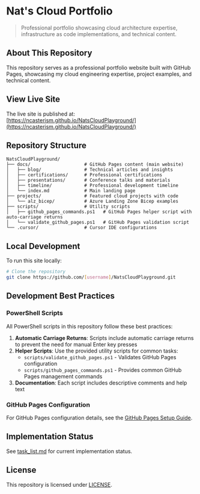 # Nat's Cloud Portfolio

> Professional portfolio showcasing cloud architecture expertise, infrastructure as code implementations, and technical content.

## About This Repository
This repository serves as a professional portfolio website built with GitHub Pages, showcasing my cloud engineering expertise, project examples, and technical content.

## View Live Site
The live site is published at: [https://ncasterism.github.io/NatsCloudPlayground/](https://ncasterism.github.io/NatsCloudPlayground/)

## Repository Structure
```
NatsCloudPlayground/
├── docs/                    # GitHub Pages content (main website)
│   ├── blog/                # Technical articles and insights
│   ├── certifications/      # Professional certifications
│   ├── presentations/       # Conference talks and materials
│   ├── timeline/            # Professional development timeline
│   └── index.md             # Main landing page
├── projects/                # Featured cloud projects with code
│   └── alz_bicep/           # Azure Landing Zone Bicep examples
├── scripts/                 # Utility scripts
│   ├── github_pages_commands.ps1   # GitHub Pages helper script with auto-carriage returns
│   └── validate_github_pages.ps1   # GitHub Pages validation script
└── .cursor/                 # Cursor IDE configurations
```

## Local Development
To run this site locally:

```bash
# Clone the repository
git clone https://github.com/[username]/NatsCloudPlayground.git
```

## Development Best Practices

### PowerShell Scripts
All PowerShell scripts in this repository follow these best practices:

1. **Automatic Carriage Returns**: Scripts include automatic carriage returns to prevent the need for manual Enter key presses
2. **Helper Scripts**: Use the provided utility scripts for common tasks:
   - `scripts/validate_github_pages.ps1` - Validates GitHub Pages configuration
   - `scripts/github_pages_commands.ps1` - Provides common GitHub Pages management commands
3. **Documentation**: Each script includes descriptive comments and help text

### GitHub Pages Configuration
For GitHub Pages configuration details, see the [GitHub Pages Setup Guide](docs/github_pages_setup.md).

## Implementation Status
See [task_list.md](task_list.md) for current implementation status.

## License
This repository is licensed under [LICENSE](LICENSE).